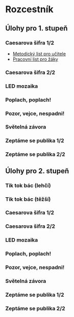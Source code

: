 # Rozcestník 

## Úlohy pro 1. stupeň

### Caesarova šifra 1/2
- [Metodický list pro učitele](https://github.com/pslib-cz/MP2021-22_Hubnerova-Michaela_Algoritmizace-s-Micro-bit/blob/main/%C3%9Alohy%20pro%201.%20stupe%C5%88/Caesarova%20%C5%A1ifra%201-2/Caesarova_sifra_4_Pro_ucitele.docx)
- [Pracovní list pro žáky](https://github.com/pslib-cz/MP2021-22_Hubnerova-Michaela_Algoritmizace-s-Micro-bit/blob/main/%C3%9Alohy%20pro%201.%20stupe%C5%88/Caesarova%20%C5%A1ifra%201-2/Caesarova_sifra_cast1_4_Pracovni_list.docx)
### Caesarova šifra 2/2
### LED mozaika
### Poplach, poplach!
### Pozor, vejce, nespadni!
### Světelná závora
### Zeptáme se publika 1/2
### Zeptáme se publika 2/2

## Úlohy pro 2. stupeň
### Tik tok bác (lehčí)
### Tik tok bác (těžší)
### Caesarova šifra 1/2
### Caesarova šifra 2/2
### LED mozaika
### Poplach, poplach!
### Pozor, vejce, nespadni!
### Světelná závora
### Zeptáme se publika 1/2
### Zeptáme se publika 2/2
